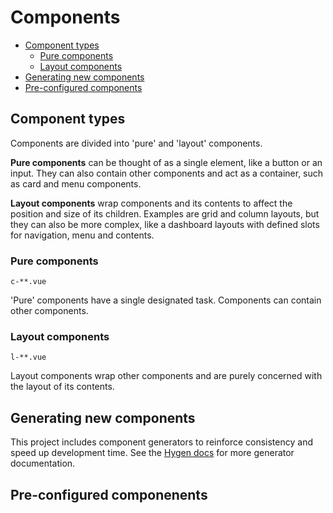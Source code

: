 # Components

* [Component types](#component-types)
  * [Pure components](#pure-components)
  * [Layout components](#layout-components)
* [Generating new components](#generating-new-components)
* [Pre-configured components](#pre-configured-components)

## Component types

Components are divided into 'pure' and 'layout' components. 

**Pure components** can be thought of as a single element, like a button or an input. They can also contain other components and act as a container, such as card and menu components. 

**Layout components** wrap components and its contents to affect the position and size of its children. Examples are grid and column layouts, but they can also be more complex, like a dashboard layouts with defined slots for navigation, menu and contents.

### Pure components

`c-**.vue`

'Pure' components have a single designated task. Components can contain other components.

### Layout components

`l-**.vue`

Layout components wrap other components and are purely concerned with the layout of its contents.

## Generating new components

This project includes component generators to reinforce consistency and speed up development time. See the [Hygen docs](http://www.hygen.io/) for more generator documentation.

## Pre-configured componenents
